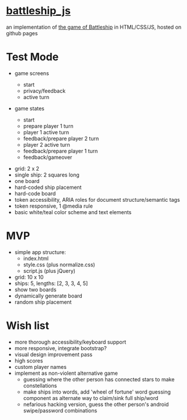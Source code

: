 # [battleship_js](http://lisavogtsf.github.io/battleship_js/ "battleship_js")

an implementation of [the game of Battleship](https://en.wikipedia.org/wiki/Battleship_\(game\)) in HTML/CSS/JS, hosted on github pages

# Test Mode

* game screens
 	* start
	* privacy/feedback
	* active turn 

* game states
	* start
	* prepare player 1 turn
	* player 1 active turn
	* feedback/prepare player 2 turn
	* player 2 active turn
	* feedback/prepare player 1 turn
	* feedback/gameover
- grid: 2 x 2
- single ship: 2 squares long
- one board
- hard-coded ship placement
- hard-code board
- token accessibility, ARIA roles for document structure/semantic tags
- token responsive, 1 @media rule
- basic white/teal color scheme and text elements

# MVP
- simple app structure:
 	* index.html
 	* style.css (plus normalize.css)
 	* script.js (plus jQuery)
- grid: 10 x 10
- ships: 5, lengths: [2, 3, 3, 4, 5]
- show two boards
- dynamically generate board
- random ship placement

# Wish list

- more thorough accessibility/keyboard support
- more responsive, integrate bootstrap?
- visual design improvement pass
- high scores
- custom player names
- implement as non-violent alternative game
  * guessing where the other person has connected stars to make constellations
  * make ships into words, add 'wheel of fortune' word guessing component as alternate way to claim/sink full ship/word
  * nefarious hacking version, guess the other person's android swipe/password combinations